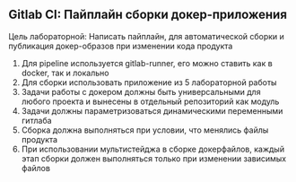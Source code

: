 ## **Gitlab CI: Пайплайн сборки докер-приложения**

Цель лабораторной: Написать пайплайн, для автоматической сборки и публикация докер-образов при изменении кода продукта

1. Для pipeline используется gitlab-runner, его можно ставить как в docker, так и локально
2. Для сборки использовать приложение из 5 лабораторной работы
3. Задачи работы с докером должны быть универсальными для любого проекта и вынесены в отдельный репозиторий как модуль
4. Задачи должны параметризоваться динамическими переменными гитлаба
5. Сборка должна выполняться при условии, что менялись файлы продукта
6. При использовании мультистейджа в сборке докерфайлов, каждый этап сборки должен выполняться только при изменении зависимых файлов
